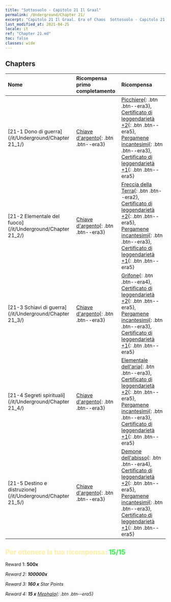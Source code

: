 ```yaml
---
title: "Sottosuolo - Capitolo 21 Il Graal"
permalink: /Underground/Chapter 21/
excerpt: "Capitolo 21 Il Graal. Era of Chaos  Sottosuolo - Capitolo 21. Il Graal"
last_modified_at: 2021-04-25
locale: it
ref: "Chapter 21.md"
toc: false
classes: wide
---
```


## Chapters

  | Nome |  Ricompensa primo completamento | Ricompensa |
  |:------------|:------------|:------------| 
  | [21-1 Dono di guerra](/it/Underground/Chapter 21_1/) | [Chiave d'argento](/ItemsIT/con_693/){: .btn .btn--era3} | [Picchiere](/ItemsIT/unt_190/){: .btn .btn--era3}, [Certificato di leggendarietà +2](/ItemsIT/mat_81/){: .btn .btn--era5}, [Pergamene incantesimi](/ItemsIT/con_694/){: .btn .btn--era3}, [Certificato di leggendarietà +1](/ItemsIT/mat_74/){: .btn .btn--era5} |
  | [21-2 Elementale del fuoco](/it/Underground/Chapter 21_2/) | [Chiave d'argento](/ItemsIT/con_693/){: .btn .btn--era3} | [Freccia della Terra](/ItemsIT/her_464/){: .btn .btn--era2}, [Certificato di leggendarietà +2](/ItemsIT/mat_81/){: .btn .btn--era5}, [Pergamene incantesimi](/ItemsIT/con_694/){: .btn .btn--era3}, [Certificato di leggendarietà +1](/ItemsIT/mat_74/){: .btn .btn--era5} |
  | [21-3 Schiavi di guerra](/it/Underground/Chapter 21_3/) | [Chiave d'argento](/ItemsIT/con_693/){: .btn .btn--era3} | [Grifone](/ItemsIT/unt_192/){: .btn .btn--era4}, [Certificato di leggendarietà +2](/ItemsIT/mat_81/){: .btn .btn--era5}, [Pergamene incantesimi](/ItemsIT/con_694/){: .btn .btn--era3}, [Certificato di leggendarietà +1](/ItemsIT/mat_74/){: .btn .btn--era5} |
  | [21-4 Segreti spirituali](/it/Underground/Chapter 21_4/) | [Chiave d'argento](/ItemsIT/con_693/){: .btn .btn--era3} | [Elementale dell'aria](/ItemsIT/her_448/){: .btn .btn--era3}, [Certificato di leggendarietà +2](/ItemsIT/mat_81/){: .btn .btn--era5}, [Pergamene incantesimi](/ItemsIT/con_694/){: .btn .btn--era3}, [Certificato di leggendarietà +1](/ItemsIT/mat_74/){: .btn .btn--era5} |
  | [21-5 Destino e distruzione](/it/Underground/Chapter 21_5/) | [Chiave d'argento](/ItemsIT/con_693/){: .btn .btn--era3} | [Demone dell'abisso](/ItemsIT/unt_230/){: .btn .btn--era4}, [Certificato di leggendarietà +2](/ItemsIT/mat_81/){: .btn .btn--era5}, [Pergamene incantesimi](/ItemsIT/con_694/){: .btn .btn--era3}, [Certificato di leggendarietà +1](/ItemsIT/mat_74/){: .btn .btn--era5} |


## <span style="color: #ffeea0">Per ottenere la tua ricompensa: </span><span style="color: #27f73a">15/15</span>

 Reward 1:  **500x** <i class="fas fa-gem"/>

 Reward 2:  **100000x** <i class="fas fa-coins"/>

 Reward 3: **160 x** Star Points

 Reward 4: **15 x** [Mephala](/ItemsIT/her_367/){: .btn .btn--era5}

